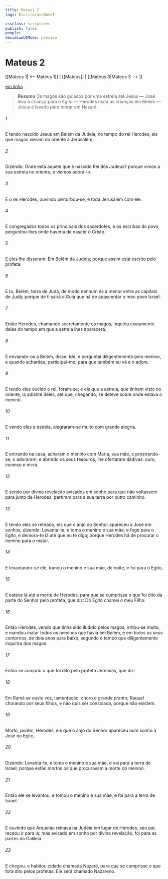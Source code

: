 ```yaml
---
title: Mateus 2
tags: Escrituras\NovoT

cssclass: scriptures
publish: false
people:
obsidianUIMode: preview
---
```


# Mateus 2
[[Mateus 1| <-- Mateus 1]] | [[Mateus]] | [[Mateus 3|Mateus 3 --> ]]

[em linha](https://churchofjesuschrist.org/study/scriptures/nt/matt/2?lang=por)

> __Resumo__
Os magos são guiados por uma estrela até Jesus — José leva a criança para o Egito — Herodes mata as crianças em Belém — Jesus é levado para morar em Nazaré.

###### 1 
E tendo nascido Jesus em Belém da Judeia, no tempo do rei Herodes, eis que  magos vieram do oriente a Jerusalém,

###### 2 
Dizendo: Onde está aquele que é nascido Rei dos Judeus? porque vimos a sua estrela no oriente, e viemos adorá-lo.

###### 3 
E o rei Herodes, ouvindo  perturbou-se, e toda Jerusalém com ele.

###### 4 
E congregados todos os principais dos sacerdotes, e os escribas do povo, perguntou-lhes onde haveria de nascer o Cristo.

###### 5 
E eles lhe disseram: Em Belém da Judeia; porque assim está escrito pelo profeta:

###### 6 
E tu, Belém, terra de Judá, de modo nenhum és a menor entre as capitais de Judá; porque de ti sairá o Guia que há de apascentar o meu povo Israel.

###### 7 
Então Herodes, chamando secretamente os magos, inquiriu exatamente deles  do tempo em que a estrela lhes aparecera.

###### 8 
E enviando-os a Belém, disse: Ide, e perguntai diligentemente pelo menino, e quando  achardes, participai-mo, para que também eu vá e o adore.

###### 9 
E tendo eles ouvido o rei, foram-se; e eis que a estrela, que tinham visto no oriente, ia adiante deles, até que, chegando, se deteve sobre  onde estava o menino.

###### 10 
E vendo eles a estrela, alegraram-se muito com grande alegria.

###### 11 
E entrando na casa, acharam o menino com Maria, sua mãe, e prostrando-se, o adoraram; e abrindo os seus tesouros, lhe ofertaram dádivas: ouro, incenso e mirra.

###### 12 
E sendo por divina revelação avisados em sonho para que não voltassem para junto de Herodes, partiram para a sua terra por outro caminho.

###### 13 
E tendo eles se retirado, eis que o anjo do Senhor apareceu a José em sonhos, dizendo: Levanta-te, e toma o menino e sua mãe, e foge para o Egito, e demora-te lá até que eu te diga; porque Herodes há de procurar o menino para o matar.

###### 14 
E levantando-se ele, tomou o menino e sua mãe, de noite, e foi para o Egito,

###### 15 
E esteve lá até a morte de Herodes, para que se cumprisse o que foi dito da parte do Senhor pelo profeta, que diz: Do Egito chamei o meu Filho.

###### 16 
Então Herodes, vendo que tinha sido iludido pelos magos, irritou-se muito, e mandou matar todos os meninos que havia em Belém, e em todos os seus contornos, de  dois anos para baixo, segundo o tempo que diligentemente inquirira dos magos.

###### 17 
Então se cumpriu o que foi dito pelo profeta Jeremias, que diz:

###### 18 
Em Ramá se ouviu  voz, lamentação, choro e grande pranto; Raquel chorando por seus filhos, e não quis ser consolada, porque  não existem.

###### 19 
Morto, porém, Herodes, eis que o anjo do Senhor apareceu num sonho a José no Egito,

###### 20 
Dizendo: Levanta-te, e toma o menino e sua mãe, e vai para a terra de Israel; porque  estão mortos os que procuravam a morte do menino.

###### 21 
Então ele se levantou, e tomou o menino e sua mãe, e foi para a terra de Israel.

###### 22 
E ouvindo que Arquelau reinava na Judeia em lugar de Herodes, seu pai, receou ir para lá; mas avisado em sonho por divina revelação, foi para as partes da Galileia.

###### 23 
E chegou, e habitou  cidade chamada Nazaré, para que se cumprisse o que fora dito pelos profetas: Ele será chamado Nazareno.

